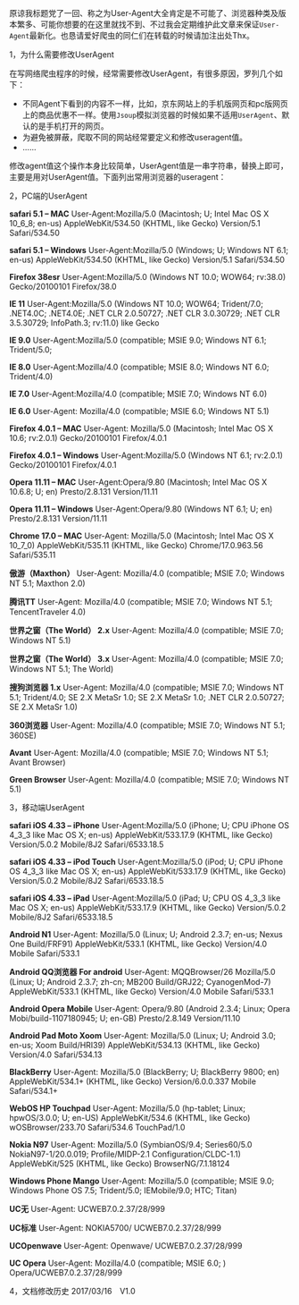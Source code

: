 原谅我标题党了一回、称之为User-Agent大全肯定是不可能了、浏览器种类及版本繁多、可能你想要的在这里就找不到、不过我会定期维护此文章来保证`User-Agent`最新化。也恳请爱好爬虫的同仁们在转载的时候请加注出处Thx。

1，为什么需要修改UserAgent

在写网络爬虫程序的时候，经常需要修改UserAgent，有很多原因，罗列几个如下：

* 不同Agent下看到的内容不一样，比如，京东网站上的手机版网页和pc版网页上的商品优惠不一样。使用`Jsoup`模拟浏览器的时候如果不适用`UserAgent`、默认的是手机打开的网页。
* 为避免被屏蔽，爬取不同的网站经常要定义和修改useragent值。
* ......


修改agent值这个操作本身比较简单，UserAgent值是一串字符串，替换上即可，主要是用对UserAgent值。下面列出常用浏览器的useragent：

2，PC端的UserAgent

**safari 5.1 – MAC**
User-Agent:Mozilla/5.0 (Macintosh; U; Intel Mac OS X 10_6_8; en-us) AppleWebKit/534.50 (KHTML, like Gecko) Version/5.1 Safari/534.50

**safari 5.1 – Windows**
User-Agent:Mozilla/5.0 (Windows; U; Windows NT 6.1; en-us) AppleWebKit/534.50 (KHTML, like Gecko) Version/5.1 Safari/534.50

**Firefox 38esr**
User-Agent:Mozilla/5.0 (Windows NT 10.0; WOW64; rv:38.0) Gecko/20100101 Firefox/38.0

**IE 11**
User-Agent:Mozilla/5.0 (Windows NT 10.0; WOW64; Trident/7.0; .NET4.0C; .NET4.0E; .NET CLR 2.0.50727; .NET CLR 3.0.30729; .NET CLR 3.5.30729; InfoPath.3; rv:11.0) like Gecko

**IE 9.0**
User-Agent:Mozilla/5.0 (compatible; MSIE 9.0; Windows NT 6.1; Trident/5.0;

**IE 8.0**
User-Agent:Mozilla/4.0 (compatible; MSIE 8.0; Windows NT 6.0; Trident/4.0)

**IE 7.0**
User-Agent:Mozilla/4.0 (compatible; MSIE 7.0; Windows NT 6.0)

**IE 6.0**
User-Agent: Mozilla/4.0 (compatible; MSIE 6.0; Windows NT 5.1)

**Firefox 4.0.1 – MAC**
User-Agent: Mozilla/5.0 (Macintosh; Intel Mac OS X 10.6; rv:2.0.1) Gecko/20100101 Firefox/4.0.1

**Firefox 4.0.1 – Windows**
User-Agent:Mozilla/5.0 (Windows NT 6.1; rv:2.0.1) Gecko/20100101 Firefox/4.0.1

**Opera 11.11 – MAC**
User-Agent:Opera/9.80 (Macintosh; Intel Mac OS X 10.6.8; U; en) Presto/2.8.131 Version/11.11

**Opera 11.11 – Windows**
User-Agent:Opera/9.80 (Windows NT 6.1; U; en) Presto/2.8.131 Version/11.11

**Chrome 17.0 – MAC**
User-Agent: Mozilla/5.0 (Macintosh; Intel Mac OS X 10_7_0) AppleWebKit/535.11 (KHTML, like Gecko) Chrome/17.0.963.56 Safari/535.11

**傲游（Maxthon）**
User-Agent: Mozilla/4.0 (compatible; MSIE 7.0; Windows NT 5.1; Maxthon 2.0)

**腾讯TT**
User-Agent: Mozilla/4.0 (compatible; MSIE 7.0; Windows NT 5.1; TencentTraveler 4.0)

**世界之窗（The World） 2.x**
User-Agent: Mozilla/4.0 (compatible; MSIE 7.0; Windows NT 5.1)

**世界之窗（The World） 3.x**
User-Agent: Mozilla/4.0 (compatible; MSIE 7.0; Windows NT 5.1; The World)

**搜狗浏览器 1.x**
User-Agent: Mozilla/4.0 (compatible; MSIE 7.0; Windows NT 5.1; Trident/4.0; SE 2.X MetaSr 1.0; SE 2.X MetaSr 1.0; .NET CLR 2.0.50727; SE 2.X MetaSr 1.0)

**360浏览器**
User-Agent: Mozilla/4.0 (compatible; MSIE 7.0; Windows NT 5.1; 360SE)

**Avant**
User-Agent: Mozilla/4.0 (compatible; MSIE 7.0; Windows NT 5.1; Avant Browser)

**Green Browser**
User-Agent: Mozilla/4.0 (compatible; MSIE 7.0; Windows NT 5.1)

3，移动端UserAgent

**safari iOS 4.33 – iPhone**
User-Agent:Mozilla/5.0 (iPhone; U; CPU iPhone OS 4_3_3 like Mac OS X; en-us) AppleWebKit/533.17.9 (KHTML, like Gecko) Version/5.0.2 Mobile/8J2 Safari/6533.18.5

**safari iOS 4.33 – iPod Touch**
User-Agent:Mozilla/5.0 (iPod; U; CPU iPhone OS 4_3_3 like Mac OS X; en-us) AppleWebKit/533.17.9 (KHTML, like Gecko) Version/5.0.2 Mobile/8J2 Safari/6533.18.5

**safari iOS 4.33 – iPad**
User-Agent:Mozilla/5.0 (iPad; U; CPU OS 4_3_3 like Mac OS X; en-us) AppleWebKit/533.17.9 (KHTML, like Gecko) Version/5.0.2 Mobile/8J2 Safari/6533.18.5

**Android N1**
User-Agent: Mozilla/5.0 (Linux; U; Android 2.3.7; en-us; Nexus One Build/FRF91) AppleWebKit/533.1 (KHTML, like Gecko) Version/4.0 Mobile Safari/533.1

**Android QQ浏览器 For android**
User-Agent: MQQBrowser/26 Mozilla/5.0 (Linux; U; Android 2.3.7; zh-cn; MB200 Build/GRJ22; CyanogenMod-7) AppleWebKit/533.1 (KHTML, like Gecko) Version/4.0 Mobile Safari/533.1

**Android Opera Mobile**
User-Agent: Opera/9.80 (Android 2.3.4; Linux; Opera Mobi/build-1107180945; U; en-GB) Presto/2.8.149 Version/11.10

**Android Pad Moto Xoom**
User-Agent: Mozilla/5.0 (Linux; U; Android 3.0; en-us; Xoom Build/HRI39) AppleWebKit/534.13 (KHTML, like Gecko) Version/4.0 Safari/534.13

**BlackBerry**
User-Agent: Mozilla/5.0 (BlackBerry; U; BlackBerry 9800; en) AppleWebKit/534.1+ (KHTML, like Gecko) Version/6.0.0.337 Mobile Safari/534.1+

**WebOS HP Touchpad**
User-Agent: Mozilla/5.0 (hp-tablet; Linux; hpwOS/3.0.0; U; en-US) AppleWebKit/534.6 (KHTML, like Gecko) wOSBrowser/233.70 Safari/534.6 TouchPad/1.0

**Nokia N97**
User-Agent: Mozilla/5.0 (SymbianOS/9.4; Series60/5.0 NokiaN97-1/20.0.019; Profile/MIDP-2.1 Configuration/CLDC-1.1) AppleWebKit/525 (KHTML, like Gecko) BrowserNG/7.1.18124

**Windows Phone Mango**
User-Agent: Mozilla/5.0 (compatible; MSIE 9.0; Windows Phone OS 7.5; Trident/5.0; IEMobile/9.0; HTC; Titan)

**UC无**
User-Agent: UCWEB7.0.2.37/28/999

**UC标准**
User-Agent: NOKIA5700/ UCWEB7.0.2.37/28/999

**UCOpenwave**
User-Agent: Openwave/ UCWEB7.0.2.37/28/999

**UC Opera**
User-Agent: Mozilla/4.0 (compatible; MSIE 6.0; ) Opera/UCWEB7.0.2.37/28/999


4，文档修改历史
2017/03/16　V1.0
